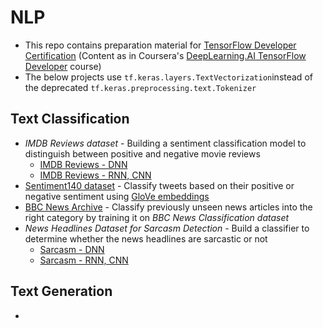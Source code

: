 # NLP

- This repo contains preparation material for [TensorFlow Developer Certification](https://www.tensorflow.org/certificate) (Content as in Coursera's [DeepLearning.AI TensorFlow Developer](https://coursera.org/professional-certificates/tensorflow-in-practice) course)
- The below projects use ```tf.keras.layers.TextVectorization```instead of the deprecated ```tf.keras.preprocessing.text.Tokenizer```

## Text Classification

- *IMDB Reviews dataset* - Building a sentiment classification model to distinguish between positive and negative movie reviews
  - [IMDB Reviews - DNN](https://github.com/resh22an/natural-language-processing/blob/f35b115b30e7366d1284387825f5155b726992f4/text-classification/IMDBReviews_DNN.ipynb)
  - [IMDB Reviews - RNN, CNN](https://github.com/resh22an/natural-language-processing/blob/f35b115b30e7366d1284387825f5155b726992f4/text-classification/IMDBReviews_RNN_CNN.ipynb)
- [Sentiment140 dataset](https://github.com/resh22an/natural-language-processing/blob/a72121a89aebec190151d0c11f56ea98e361f0e3/text-classification/Sentiment140-mini.ipynb) - Classify tweets based on their positive or negative sentiment using [GloVe embeddings](https://nlp.stanford.edu/projects/glove/)
- [BBC News Archive](https://github.com/resh22an/natural-language-processing/blob/c7729b71c5a1185134d5f52f49e18e3b17393357/text-classification/BBCNewsArchive.ipynb) - Classify previously unseen news articles into the right category by training it on *BBC News Classification dataset*
- *News Headlines Dataset for Sarcasm Detection* - Build a classifier to determine whether the news headlines are sarcastic or not
  - [Sarcasm - DNN](https://github.com/resh22an/natural-language-processing/blob/f35b115b30e7366d1284387825f5155b726992f4/text-classification/Sarcasm_DNN.ipynb)
  - [Sarcasm - RNN, CNN](https://github.com/resh22an/natural-language-processing/blob/f35b115b30e7366d1284387825f5155b726992f4/text-classification/Sarcasm_RNN_CNN.ipynb)


## Text Generation

- 
